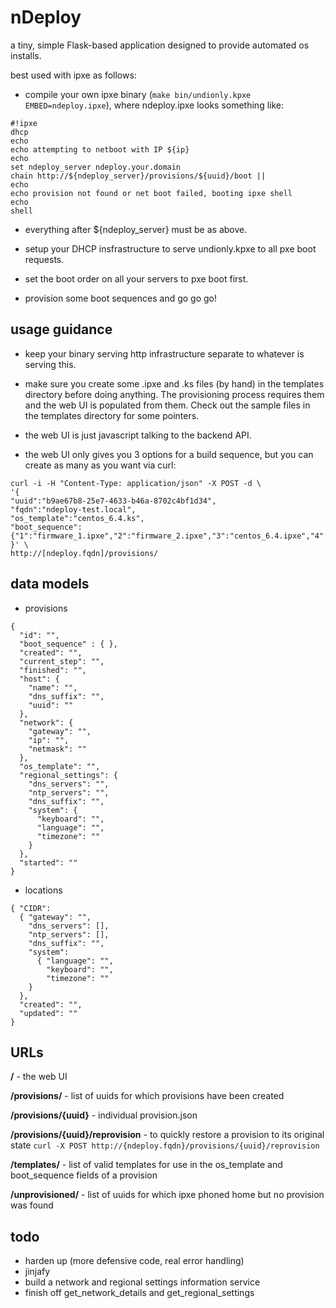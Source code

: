 nDeploy
======

a tiny, simple Flask-based application designed to provide automated os installs.

best used with ipxe as follows:

- compile your own ipxe binary (`make bin/undionly.kpxe EMBED=ndeploy.ipxe`),
  where ndeploy.ipxe looks something like:

```
#!ipxe
dhcp
echo
echo attempting to netboot with IP ${ip}
echo
set ndeploy_server ndeploy.your.domain
chain http://${ndeploy_server}/provisions/${uuid}/boot ||
echo
echo provision not found or net boot failed, booting ipxe shell
echo
shell
```

- everything after ${ndeploy_server} must be as above.

- setup your DHCP insfrastructure to serve undionly.kpxe to all pxe boot requests.

- set the boot order on all your servers to pxe boot first.

- provision some boot sequences and go go go!

usage guidance
--------------

- keep your binary serving http infrastructure separate to whatever is serving this.

- make sure you create some .ipxe and .ks files (by hand) in the templates directory before 
  doing anything. The provisioning process requires them and the web UI is populated from them.
  Check out the sample files in the templates directory for some pointers.

- the web UI is just javascript talking to the backend API.

- the web UI only gives you 3 options for a build sequence, but you can create as many as you want via curl:

```
curl -i -H "Content-Type: application/json" -X POST -d \
'{
"uuid":"b9ae67b8-25e7-4633-b46a-8702c4bf1d34",
"fqdn":"ndeploy-test.local",
"os_template":"centos_6.4.ks",
"boot_sequence":{"1":"firmware_1.ipxe","2":"firmware_2.ipxe","3":"centos_6.4.ipxe","4":"local.ipxe"}
}' \
http://[ndeploy.fqdn]/provisions/
```

data models
-----------

- provisions
```
{
  "id": "",
  "boot_sequence" : { },
  "created": "",
  "current_step": "",
  "finished": "",
  "host": {
    "name": "",
    "dns_suffix": "",
    "uuid": ""
  },
  "network": {
    "gateway": "",
    "ip": "",
    "netmask": ""
  },
  "os_template": "",
  "regional_settings": {
    "dns_servers": "",
    "ntp_servers": "",
    "dns_suffix": "",
    "system": {
      "keyboard": "",
      "language": "",
      "timezone": ""
    }
  },
  "started": ""
}
```

- locations
```
{ "CIDR":
  { "gateway": "",
    "dns_servers": [],
    "ntp_servers": [],
    "dns_suffix": "",
    "system":
      { "language": "",
        "keyboard": "",
        "timezone": ""
    }
  },
  "created": "",
  "updated": ""
}
```

URLs
---
**/** - the web UI

**/provisions/** - list of uuids for which provisions have been created

**/provisions/{uuid}** - individual provision.json

**/provisions/{uuid}/reprovision** - to quickly restore a provision to its original state `curl -X POST http://{ndeploy.fqdn}/provisions/{uuid}/reprovision`

**/templates/** - list of valid templates for use in the os_template and boot_sequence fields of a provision

**/unprovisioned/** - list of uuids for which ipxe phoned home but no provision was found

todo
----

- harden up (more defensive code, real error handling)
- jinjafy
- build a network and regional settings information service
- finish off get_network_details and get_regional_settings
